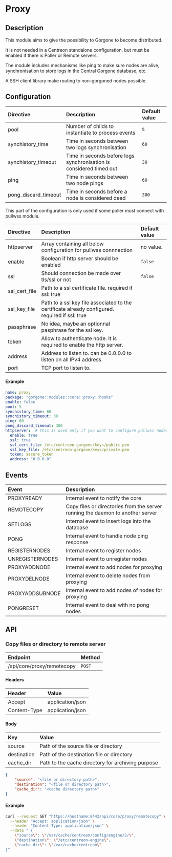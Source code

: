 # Proxy

## Description

This module aims to give the possibility to Gorgone to become distributed.

It is not needed in a Centreon standalone configuration, but must be enabled if there is Poller or Remote servers.

The module includes mechanisms like ping to make sure nodes are alive, synchronisation to store logs in the Central Gorgone database, etc.

A SSH client library make routing to non-gorgoned nodes possible.

## Configuration

| Directive            | Description                                                         | Default value |
|:---------------------|:--------------------------------------------------------------------|:--------------|
| pool                 | Number of childs to instantiate to process events                   | `5`           |
| synchistory_time     | Time in seconds between two logs synchronisation                    | `60`          |
| synchistory_timeout  | Time in seconds before logs synchronisation is considered timed out | `30`          |
| ping                 | Time in seconds between two node pings                              | `60`          |
| pong_discard_timeout | Time in seconds before a node is considered dead                    | `300`         |

This part of the configuration is only used if some poller must connect with pullwss module.


| Directive     | Description                                                                                    | Default value |
|:--------------|:-----------------------------------------------------------------------------------------------|:--------------|
| httpserver    | Array containing all below configuration for pullwss connnection                               | no value.     |
| enable        | Boolean if http server should be enabled                                                       | `false`       |
| ssl           | Should connection be made over tls/ssl or not                                                  | `false`       |
| ssl_cert_file | Path to a ssl certificate file. required if ssl: true                                          |               |
| ssl_key_file  | Path to a ssl key file associated to the certificate already configured. required if ssl: true |               |
| passphrase    | No idea, maybe an optionnal pasphrase for the ssl key.                                         |               |
| token         | Allow to authenticate node. It is required to enable the http server.                          |               |
| address       | Address to listen to. can be 0.0.0.0 to listen on all IPv4 address                             |               |
| port          | TCP port to listen to.                                                                         |               |


#### Example

```yaml
name: proxy
package: "gorgone::modules::core::proxy::hooks"
enable: false
pool: 5
synchistory_time: 60
synchistory_timeout: 30
ping: 60
pong_discard_timeout: 300
httpserver:  # this is used only if you want to configure pullwss nodes. to make it work you have to add the register module and configure a configuration file for it.
  enable: true
  ssl: true
  ssl_cert_file: /etc/centreon-gorgone/keys/public.pem
  ssl_key_file: /etc/centreon-gorgone/keys/private.pem
  token: secure_token
  address: "0.0.0.0"
```

## Events

| Event           | Description                                                                    |
| :-------------- | :----------------------------------------------------------------------------- |
| PROXYREADY      | Internal event to notify the core                                              |
| REMOTECOPY      | Copy files or directories from the server running the daemon to another server |
| SETLOGS         | Internal event to insert logs into the database                                |
| PONG            | Internal event to handle node ping response                                    |
| REGISTERNODES   | Internal event to register nodes                                               |
| UNREGISTERNODES | Internal event to unregister nodes                                             |
| PROXYADDNODE    | Internal event to add nodes for proxying                                       |
| PROXYDELNODE    | Internal event to delete nodes from proxying                                   |
| PROXYADDSUBNODE | Internal event to add nodes of nodes for proxying                              |
| PONGRESET       | Internal event to deal with no pong nodes                                      |

## API

### Copy files or directory to remote server

| Endpoint                   | Method |
| :------------------------- | :----- |
| /api/core/proxy/remotecopy | `POST` |

#### Headers

| Header       | Value            |
| :----------- | :--------------- |
| Accept       | application/json |
| Content-Type | application/json |

#### Body

| Key         | Value                                             |
| :---------- | :------------------------------------------------ |
| source      | Path of the source file or directory              |
| destination | Path of the destination file or directory         |
| cache_dir   | Path to the cache directory for archiving purpose |

```json
{
    "source": "<file or directory path>",
    "destination": "<file or directory path>",
    "cache_dir": "<cache directory path>"
}
```

#### Example

```bash
curl --request GET "https://hostname:8443/api/core/proxy/remotecopy" \
  --header "Accept: application/json" \
  --header "Content-Type: application/json" \
  --data " {
    \"source\": \"/var/cache/centreon/config/engine/2/\",
    \"destination\": \"/etc/centreon-engine\",
    \"cache_dir\": \"/var/cache/centreon\"
}"
```
